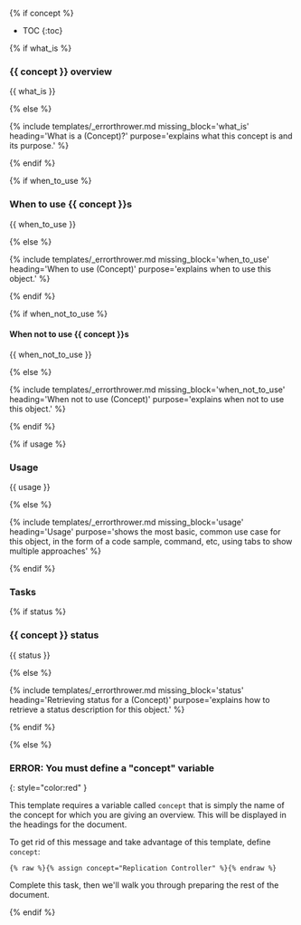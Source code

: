 {% if concept %}<!-- check for this before going any further; if not present, skip to else at bottom -->

* TOC
{:toc}

{% if what_is %}

### {{ concept }} overview

{{ what_is }}

{% else %}

{% include templates/_errorthrower.md missing_block='what_is' heading='What is a (Concept)?' purpose='explains what this concept is and its purpose.' %}

{% endif %}


{% if when_to_use %}

### When to use {{ concept }}s

{{ when_to_use }}

{% else %}

{% include templates/_errorthrower.md missing_block='when_to_use' heading='When to use (Concept)' purpose='explains when to use this object.' %}

{% endif %}


{% if when_not_to_use %}

#### When not to use {{ concept }}s

{{ when_not_to_use }}

{% else %}

{% include templates/_errorthrower.md missing_block='when_not_to_use' heading='When not to use (Concept)' purpose='explains when not to use this object.' %}

{% endif %}


{% if usage %}

### Usage

{{ usage }}

{% else %}

{% include templates/_errorthrower.md missing_block='usage' heading='Usage' purpose='shows the most basic, common use case for this object, in the form of a code sample, command, etc, using tabs to show multiple approaches' %}

{% endif %}


<script language="JavaScript">

var tagEntries;
var topics;
var topicsReady = false;
var tagsReady = false;

function populateArrays()
{
  $.get("/tags.txt", function(data, status) {
    var lines = data.split("\n");
    var line;
    for(i=0;i<lines.length;i++) {
      if (lines[i].length > 0) {
        line = lines[i].split(",");
        if (typeof tagEntries == 'undefined') tagEntries = new Array();
        if (typeof tagEntries[line[0]] == 'undefined') tagEntries[line[0]] = new Array();
        if (typeof tagEntries[line[0]].topics == 'undefined') tagEntries[line[0]].topics = new Array();
        tagEntries[line[0]].topics.push(line[1]);
        //console.log(line[0] + " mapped to " + line[1]);
        // console.log(tagEntries[line[0]].topics)
      }
    }
    tagsReady = true;
    if (tagsReady && topicsReady) mainLogic()
  });

  $.get("/titles.txt", function(data, status) {
    var lines = data.split("\n");
    var line;
    for(i=0;i<lines.length;i++) {
      if (lines[i].length > 0) {
        line = lines[i].split(",");
        if (typeof topics == 'undefined') topics = new Array();
        if (typeof topics[line[0]] == 'undefined') topics[line[0]] = new Array();
        topics[line[0]].section = line[1];
        topics[line[0]].title = line[2];
        //console.log(line[0] + " mapped to " + line[1]);
      }
    }
    topicsReady = true;
    if (tagsReady && topicsReady) mainLogic()
  });
}

function updateSelectedTag() {
  window.location.href = "/docs/tagviewer/#" + $("#tags :selected").text();
  populateTaggedTopicsTable($("#tags :selected").text());
}

function populateTaggedTopicsTable(tag)
{
    var result = new Array();
    var dropDown = new Array();
    console.log("selected tag: " + tag);

    if (typeof tagEntries[tag] != 'undefined') {
      if (tagEntries[tag].topics.length > 0) {
        result.push("<ul>")
        for (i=0;i<tagEntries[tag].topics.length;i++) {
          if (topics[tagEntries[tag].topics[i]].section == "Tasks") {
              result.push("<li><a href='" + tagEntries[tag].topics[i] + "'>" + topics[tagEntries[tag].topics[i]].title + "</a></li>")
          }
        }
        result.push("</ul>")
      }
      $("#topicList").html(result.join(""));
      $("#currentTag").text(tag);
    }
}

function mainLogic()
{
  populateTaggedTopicsTable('{{ concept | downcase }}');
}

$( document ).ready(function() {
  populateArrays();
});
</script>

### Tasks

<div id="topicList" />


{% if status %}

### {{ concept }} status

{{ status }}

{% else %}

{% include templates/_errorthrower.md missing_block='status' heading='Retrieving status for a (Concept)' purpose='explains how to retrieve a status description for this object.' %}

{% endif %}

<!-- continuing the "if concept" if/then: -->

{% else %}

### ERROR: You must define a "concept" variable
{: style="color:red" }

This template requires a variable called `concept` that is simply the name of the
concept for which you are giving an overview. This will be displayed in the
headings for the document.

To get rid of this message and take advantage of this template, define `concept`:

```liquid
{% raw %}{% assign concept="Replication Controller" %}{% endraw %}
```

Complete this task, then we'll walk you through preparing the rest of the document.

{% endif %}

